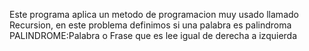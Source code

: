 Este programa aplica un metodo de programacion muy usado llamado Recursion, en este problema definimos si una palabra es palindroma
PALINDROME:Palabra o Frase que es lee igual de derecha a izquierda 